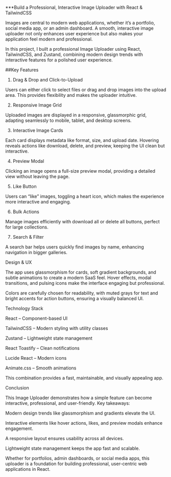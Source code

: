 ***Build a Professional, Interactive Image Uploader with React & TailwindCSS

Images are central to modern web applications, whether it’s a portfolio, social media app, or an admin dashboard. A smooth, interactive image uploader not only enhances user experience but also makes your application feel modern and professional.

In this project, I built a professional Image Uploader using React, TailwindCSS, and Zustand, combining modern design trends with interactive features for a polished user experience.

##Key Features
1. Drag & Drop and Click-to-Upload

Users can either click to select files or drag and drop images into the upload area. This provides flexibility and makes the uploader intuitive.

2. Responsive Image Grid

Uploaded images are displayed in a responsive, glassmorphic grid, adapting seamlessly to mobile, tablet, and desktop screens.

3. Interactive Image Cards

Each card displays metadata like format, size, and upload date. Hovering reveals actions like download, delete, and preview, keeping the UI clean but interactive.

4. Preview Modal

Clicking an image opens a full-size preview modal, providing a detailed view without leaving the page.

5. Like Button

Users can “like” images, toggling a heart icon, which makes the experience more interactive and engaging.

6. Bulk Actions

Manage images efficiently with download all or delete all buttons, perfect for large collections.

7. Search & Filter

A search bar helps users quickly find images by name, enhancing navigation in bigger galleries.

Design & UX

The app uses glassmorphism for cards, soft gradient backgrounds, and subtle animations to create a modern SaaS feel. Hover effects, modal transitions, and pulsing icons make the interface engaging but professional.

Colors are carefully chosen for readability, with muted grays for text and bright accents for action buttons, ensuring a visually balanced UI.

Technology Stack

React – Component-based UI

TailwindCSS – Modern styling with utility classes

Zustand – Lightweight state management

React Toastify – Clean notifications

Lucide React – Modern icons

Animate.css – Smooth animations

This combination provides a fast, maintainable, and visually appealing app.

Conclusion

This Image Uploader demonstrates how a simple feature can become interactive, professional, and user-friendly. Key takeaways:

Modern design trends like glassmorphism and gradients elevate the UI.

Interactive elements like hover actions, likes, and preview modals enhance engagement.

A responsive layout ensures usability across all devices.

Lightweight state management keeps the app fast and scalable.

Whether for portfolios, admin dashboards, or social media apps, this uploader is a foundation for building professional, user-centric web applications in React.
